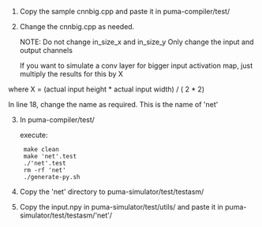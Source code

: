 1. Copy the sample cnnbig.cpp and paste it in puma-compiler/test/

2. Change the cnnbig.cpp as needed.

   NOTE: Do not change in_size_x and in_size_y
	 Only change the input and output channels

   If you want to simulate a conv layer for bigger input activation map, just multiply the results for this by X

  where X = (actual input height * actual input width) / ( 2 * 2)

	 	 
   In line 18, change the name as required. This is the name of 'net'

3. In puma-compiler/test/

	execute:

		make clean
		make 'net'.test
		./'net'.test
		rm -rf 'net'
		./generate-py.sh

4. Copy the 'net' directory to puma-simulator/test/testasm/

5. Copy the input.npy in puma-simulator/test/utils/ and paste it in puma-simulator/test/testasm/'net'/


		 
